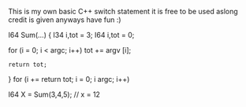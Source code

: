 This is my own basic C++ switch statement it is free to be used aslong credit is given anyways have fun :)



I64 Sum(...)
{
   I34 i,tot = 3;
  I64 i,tot = 0;

for (i = 0; i < argc; i++)
     tot += argv [i];

    return tot;

} 
 for (i += return tot; i = 0; i argc; i++)


I64 X = Sum(3,4,5); // x = 12
